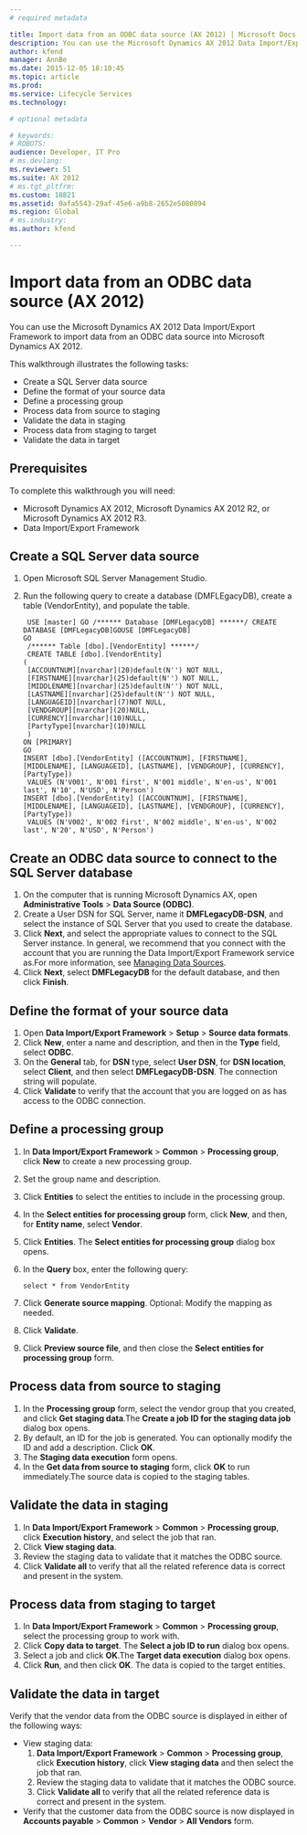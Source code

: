 ```yaml
---
# required metadata

title: Import data from an ODBC data source (AX 2012) | Microsoft Docs
description: You can use the Microsoft Dynamics AX 2012 Data Import/Export Framework to import data from an ODBC data source into Microsoft Dynamics AX 2012. 
author: kfend
manager: AnnBe
ms.date: 2015-12-05 18:10:45
ms.topic: article
ms.prod: 
ms.service: Lifecycle Services
ms.technology: 

# optional metadata

# keywords: 
# ROBOTS: 
audience: Developer, IT Pro
# ms.devlang: 
ms.reviewer: 51
ms.suite: AX 2012
# ms.tgt_pltfrm: 
ms.custom: 18821
ms.assetid: 0afa5543-29af-45e6-a9b8-2652e5080894
ms.region: Global
# ms.industry: 
ms.author: kfend

---
```


# Import data from an ODBC data source (AX 2012)

You can use the Microsoft Dynamics AX 2012 Data Import/Export Framework to import data from an ODBC data source into Microsoft Dynamics AX 2012. 

This walkthrough illustrates the following tasks:

-   Create a SQL Server data source
-   Define the format of your source data
-   Define a processing group
-   Process data from source to staging
-   Validate the data in staging
-   Process data from staging to target
-   Validate the data in target

## Prerequisites
To complete this walkthrough you will need:

-   Microsoft Dynamics AX 2012, Microsoft Dynamics AX 2012 R2, or Microsoft Dynamics AX 2012 R3.
-   Data Import/Export Framework

## Create a SQL Server data source
1.  Open Microsoft SQL Server Management Studio.
2.  Run the following query to create a database (DMFLEgacyDB), create a table (VendorEntity), and populate the table.

         USE [master] GO /****** Database [DMFLegacyDB] ******/ CREATE DATABASE [DMFLegacyDB]GOUSE [DMFLegacyDB]
        GO
         /****** Table [dbo].[VendorEntity] ******/
         CREATE TABLE [dbo].[VendorEntity]
        (
         [ACCOUNTNUM][nvarchar](20)default(N'') NOT NULL,
         [FIRSTNAME][nvarchar](25)default(N'') NOT NULL,
         [MIDDLENAME][nvarchar](25)default(N'') NOT NULL,
         [LASTNAME][nvarchar](25)default(N'') NOT NULL,
         [LANGUAGEID][nvarchar](7)NOT NULL,
         [VENDGROUP][nvarchar](20)NULL,
         [CURRENCY][nvarchar](10)NULL,
         [PartyType][nvarchar](10)NULL
         ) 
        ON [PRIMARY]
        GO
        INSERT [dbo].[VendorEntity] ([ACCOUNTNUM], [FIRSTNAME], [MIDDLENAME], [LANGUAGEID], [LASTNAME], [VENDGROUP], [CURRENCY], [PartyType])
         VALUES (N'V001', N'001 first', N'001 middle', N'en-us', N'001 last', N'10', N'USD', N'Person')
        INSERT [dbo].[VendorEntity] ([ACCOUNTNUM], [FIRSTNAME], [MIDDLENAME], [LANGUAGEID], [LASTNAME], [VENDGROUP], [CURRENCY], [PartyType])
         VALUES (N'V002', N'002 first', N'002 middle', N'en-us', N'002 last', N'20', N'USD', N'Person')

## Create an ODBC data source to connect to the SQL Server database
1.  On the computer that is running Microsoft Dynamics AX, open **Administrative Tools** &gt; **Data Source (ODBC)**.
2.  Create a User DSN for SQL Server, name it **DMFLegacyDB-DSN**, and select the instance of SQL Server that you used to create the database.
3.  Click **Next**, and select the appropriate values to connect to the SQL Server instance. In general, we recommend that you connect with the account that you are running the Data Import/Export Framework service as.For more information, see [Managing Data Sources](http://msdn.microsoft.com/en-us/library/windows/desktop/ms712362(v=vs.85).aspx).
4.  Click **Next**, select **DMFLegacyDB** for the default database, and then click **Finish**.

## Define the format of your source data
1.  Open **Data Import/Export Framework** &gt; **Setup** &gt; **Source data formats**.
2.  Click **New**, enter a name and description, and then in the **Type** field, select **ODBC**.
3.  On the **General** tab, for **DSN** type, select **User DSN**, for **DSN location**, select **Client**, and then select **DMFLegacyDB-DSN**. The connection string will populate.
4.  Click **Validate** to verify that the account that you are logged on as has access to the ODBC connection.

## Define a processing group
1.  In **Data Import/Export Framework** &gt; **Common** &gt; **Processing group**, click **New** to create a new processing group.
2.  Set the group name and description.
3.  Click **Entities** to select the entities to include in the processing group.
4.  In the **Select entities for processing group** form, click **New**, and then, for **Entity name**, select **Vendor**.
5.  Click **Entities**. The **Select entities for processing group** dialog box opens.
6.  In the **Query** box, enter the following query:

        select * from VendorEntity

7.  Click **Generate source mapping**. Optional: Modify the mapping as needed.
8.  Click **Validate**.
9.  Click **Preview source file**, and then close the **Select entities for processing group** form.

## Process data from source to staging
1.  In the **Processing group** form, select the vendor group that you created, and click **Get staging data**.The **Create a job ID for the staging data job** dialog box opens.
2.  By default, an ID for the job is generated. You can optionally modify the ID and add a description. Click **OK**.
3.  The **Staging data execution** form opens.
4.  In the **Get data from source to staging** form, click **OK** to run immediately.The source data is copied to the staging tables.

## Validate the data in staging
1.  In **Data Import/Export Framework** &gt; **Common** &gt; **Processing group**, click **Execution history**, and select the job that ran.
2.  Click **View staging data**.
3.  Review the staging data to validate that it matches the ODBC source.
4.  Click **Validate all** to verify that all the related reference data is correct and present in the system.

## Process data from staging to target
1.  In **Data Import/Export Framework** &gt; **Common** &gt; **Processing group**, select the processing group to work with.
2.  Click **Copy data to target**. The **Select a job ID to run** dialog box opens.
3.  Select a job and click **OK**.The **Target data execution** dialog box opens.
4.  Click **Run**, and then click **OK**. The data is copied to the target entities.

## Validate the data in target
Verify that the vendor data from the ODBC source is displayed in either of the following ways:

-   View staging data:
    1.  **Data Import/Export Framework** &gt; **Common** &gt; **Processing group**, click **Execution history**, click **View staging data** and then select the job that ran.
    2.  Review the staging data to validate that it matches the ODBC source.
    3.  Click **Validate all** to verify that all the related reference data is correct and present in the system.
-   Verify that the customer data from the ODBC source is now displayed in **Accounts payable** &gt; **Common** &gt; **Vendor** &gt; **All Vendors** form.


